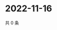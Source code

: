 # 2022-11-16

共 0 条

<!-- BEGIN WEIBO -->
<!-- 最后更新时间 Wed Nov 16 2022 00:22:32 GMT+0800 (China Standard Time) -->

<!-- END WEIBO -->
